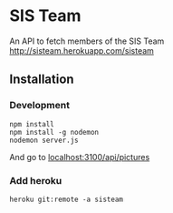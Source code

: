 # SIS Team

An API to fetch members of the SIS Team
http://sisteam.herokuapp.com/sisteam

## Installation

### Development

```
npm install
npm install -g nodemon
nodemon server.js
```

And go to [localhost:3100/api/pictures](http://localhost:3100/api/pictures)

### Add heroku

```
heroku git:remote -a sisteam
```


